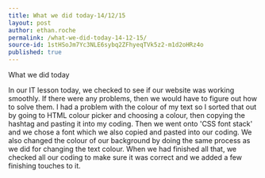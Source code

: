 ```yaml
---
title: What we did today-14/12/15
layout: post
author: ethan.roche
permalink: /what-we-did-today-14-12-15/
source-id: 1stHSoJm7Yc3NLE6sybq2ZFhyeqTVk5z2-m1d2oHRz4o
published: true
---
```

What we did today

In our IT lesson today, we checked to see if our website was working smoothly. If there were any problems, then we would have to figure out how to solve them. I had a problem with the colour of my text so I sorted that out by going to HTML colour picker and choosing a colour, then copying the hashtag and pasting it into my coding. Then we went onto 'CSS font stack' and we chose a font which we also copied and pasted into our coding. We also changed the colour of our background by doing the same process as we did for changing the text colour. When we had finished all that, we checked all our coding to make sure it was correct and we added a few finishing touches to it.

